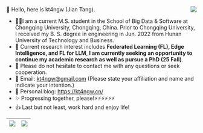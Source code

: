
<img align="right" src="https://github-readme-stats.vercel.app/api?username=kt4ngw&show_icons=true&count_private=true&theme=transparent&count_private=true&include_all_commits=True&hide=prs,issues,contribs" />
👋 Hello, here is kt4ngw (Jian Tang).

- 🙋‍♂️I am a current M.S. student in the School of Big Data & Software at Chongqing University, Chongqing, China. Prior to Chongqing University, I received my B. S. degree in engineering in Jun. 2022 from Hunan University of Technology and Business.
- 🌱 Current research interest includes **Federated Learning (FL), Edge Intelligence, and FL for LLM**, **I am currently seeking an opportunity to continue my academic research as well as pursue a PhD (25 Fall)**.
- 👀 Please do not hesitate to contact me with any questions or seek cooperation.
- 📧 Email: kt4ngw@gmail.com (Please state your affiliation and name and indicate your intention.)
- 📌 Personal blog: https://kt4ngw.cn/ <!--(temporarily inaccessible)-->
- ✨ Progressing together, please!⚡⚡⚡⚡⚡⚡
- 👍 Last but not least, work hard and enjoy life!



| <img src="https://github-profile-summary-cards.vercel.app/api/cards/profile-details?username=kt4ngw&theme=transparent"/> | <img align="center" src="https://github-readme-stats.vercel.app/api/top-langs/?username=kt4ngw&theme=transparent&hide=tex" /> |
| ------------------------------------------------------------ | ------------------------------------------------------------ |
<!-- ![Top Langs](https://github-readme-stats.vercel.app/api/top-langs/?username=kt4ngw&layout=compact) 
<!--
**kt4ngw/kt4ngw** is a ✨ _special_ ✨ repository because its `README.md` (this file) appears on your GitHub profile.

Here are some ideas to get you started:
- 👋 Hi, I’m @kt4ngw，
- 👀 I’m interested in ML, alogrithm
- 🌱 I’m currently learning ML and
- 📫 How to reach me: ...
- 😄 Pronouns: ...
- ⚡ Fun fact: ...
<img align="right" src="https://github-readme-stats.vercel.app/api?username=kt4ngw&show_icons=true&count_private=true&theme=transparent" />
-->
